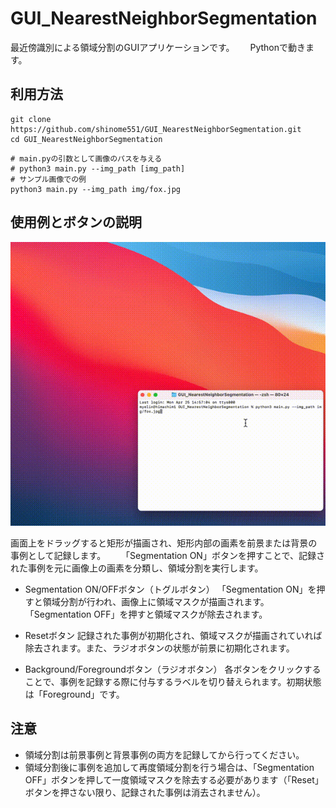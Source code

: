 # GUI_NearestNeighborSegmentation
最近傍識別による領域分割のGUIアプリケーションです。　　
Pythonで動きます。

## 利用方法
```
git clone https://github.com/shinome551/GUI_NearestNeighborSegmentation.git
cd GUI_NearestNeighborSegmentation
```
```
# main.pyの引数として画像のパスを与える
# python3 main.py --img_path [img_path]
# サンプル画像での例
python3 main.py --img_path img/fox.jpg
```

## 使用例とボタンの説明
<div align="center">
    <img src="gif/usage.gif">
</div>

画面上をドラッグすると矩形が描画され、矩形内部の画素を前景または背景の事例として記録します。　　
「Segmentation ON」ボタンを押すことで、記録された事例を元に画像上の画素を分類し、領域分割を実行します。

- Segmentation ON/OFFボタン（トグルボタン）
「Segmentation ON」を押すと領域分割が行われ、画像上に領域マスクが描画されます。「Segmentation OFF」を押すと領域マスクが除去されます。

- Resetボタン
記録された事例が初期化され、領域マスクが描画されていれば除去されます。また、ラジオボタンの状態が前景に初期化されます。

- Background/Foregroundボタン（ラジオボタン）
各ボタンをクリックすることで、事例を記録する際に付与するラベルを切り替えられます。初期状態は「Foreground」です。

## 注意
- 領域分割は前景事例と背景事例の両方を記録してから行ってください。　　
- 領域分割後に事例を追加して再度領域分割を行う場合は、「Segmentation OFF」ボタンを押して一度領域マスクを除去する必要があります（「Reset」ボタンを押さない限り、記録された事例は消去されません）。
